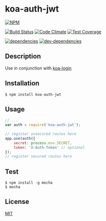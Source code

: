 # koa-auth-jwt
[![NPM](https://nodei.co/npm/koa-auth-jwt.png?downloads=true&downloadRank=true&stars=true)](https://nodei.co/npm/koa-auth-jwt/)
  
[![Build Status](https://travis-ci.org/marc1404/koa-auth-jwt.svg)](https://travis-ci.org/marc1404/koa-auth-jwt)
[![Code Climate](https://codeclimate.com/github/marc1404/koa-auth-jwt/badges/gpa.svg)](https://codeclimate.com/github/marc1404/koa-auth-jwt)
[![Test Coverage](https://codeclimate.com/github/marc1404/koa-auth-jwt/badges/coverage.svg)](https://codeclimate.com/github/marc1404/koa-auth-jwt/coverage)
  
[![dependencies](https://david-dm.org/marc1404/koa-auth-jwt.svg)](https://david-dm.org/marc1404/koa-auth-jwt)
[![dev-dependencies](https://david-dm.org/marc1404/koa-auth-jwt/dev-status.svg)](https://david-dm.org/marc1404/koa-auth-jwt#info=devDependencies)
  
## Description
Use in conjunction with [koa-login](https://www.npmjs.com/package/koa-login)
  
## Installation
```
$ npm install koa-auth-jwt
```
  
## Usage
```javascript
// ...  
var auth = require('koa-auth-jwt');
  
// register unsecured routes here  
app.use(auth({
	secret: process.env.SECRET,
	token: 'X-Auth-Token' // optional
});
// register secured routes here
```
  
## Test
```
$ npm install -g mocha  
$ mocha
```
  
## License
[MIT](https://github.com/marc1404/koa-auth-jwt/blob/master/LICENSE)
